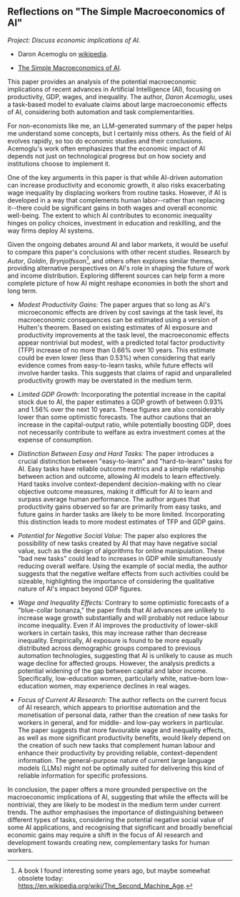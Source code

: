 
## Reflections on "The Simple Macroeconomics of AI"

*Project: Discuss economic implications of AI.*

* Daron Acemoglu on [wikipedia](https://en.wikipedia.org/wiki/Daron_Acemoglu).

* [The Simple Macroeconomics of AI](https://shapingwork.mit.edu/wp-content/uploads/2024/05/Acemoglu_Macroeconomics-of-AI_May-2024.pdf).

This paper provides an analysis of the potential macroeconomic implications of recent advances in Artificial Intelligence (AI),
focusing on productivity, GDP, wages, and inequality. The author, *Daron Acemoglu*, uses a task-based model to evaluate claims
about large macroeconomic effects of AI, considering both automation and task complementarities.

For non-economists like me, an LLM-generated summary of the paper helps me understand some concepts, but I certainly miss others.
As the field of AI evolves rapidly, so too do economic studies and their conclusions. Acemoglu's work often emphasizes that the
economic impact of AI depends not just on technological progress but on how society and institutions choose to implement it.

One of the key arguments in this paper is that while AI-driven automation can increase productivity and economic growth, it
also risks exacerbating wage inequality by displacing workers from routine tasks. However, if AI is developed in a way that
complements human labor--rather than replacing it--there could be significant gains in both wages and overall economic well-being.
The extent to which AI contributes to economic inequality hinges on policy choices, investment in education and reskilling,
and the way firms deploy AI systems.

Given the ongoing debates around AI and labor markets, it would be useful to compare this paper's conclusions with other recent
studies. Research by *Autor*, *Goldin*, *Brynjolfsson*[^erik], and others often explores similar themes, providing alternative perspectives
on AI's role in shaping the future of work and income distribution. Exploring different sources can help form a more complete
picture of how AI might reshape economies in both the short and long term.

[^erik]: A book I found interesting some years ago, but maybe somewhat obsolete today: https://en.wikipedia.org/wiki/The_Second_Machine_Age.

*   *Modest Productivity Gains:* The paper argues that so long as AI's microeconomic effects are driven by cost savings at the task level, its macroeconomic consequences can be estimated using a version of Hulten's theorem. Based on existing estimates of AI exposure and productivity improvements at the task level, the macroeconomic effects appear nontrivial but modest, with a predicted total factor productivity (TFP) increase of no more than 0.66% over 10 years. This estimate could be even lower (less than 0.53%) when considering that early evidence comes from easy-to-learn tasks, while future effects will involve harder tasks. This suggests that claims of rapid and unparalleled productivity growth may be overstated in the medium term.

*   *Limited GDP Growth:* Incorporating the potential increase in the capital stock due to AI, the paper estimates a GDP growth of between 0.93% and 1.56% over the next 10 years. These figures are also considerably lower than some optimistic forecasts. The author cautions that an increase in the capital-output ratio, while potentially boosting GDP, does not necessarily contribute to welfare as extra investment comes at the expense of consumption.

*   *Distinction Between Easy and Hard Tasks:* The paper introduces a crucial distinction between "easy-to-learn" and "hard-to-learn" tasks for AI. Easy tasks have reliable outcome metrics and a simple relationship between action and outcome, allowing AI models to learn effectively. Hard tasks involve context-dependent decision-making with no clear objective outcome measures, making it difficult for AI to learn and surpass average human performance. The author argues that productivity gains observed so far are primarily from easy tasks, and future gains in harder tasks are likely to be more limited. Incorporating this distinction leads to more modest estimates of TFP and GDP gains.

*   *Potential for Negative Social Value:* The paper also explores the possibility of new tasks created by AI that may have negative social value, such as the design of algorithms for online manipulation. These "bad new tasks" could lead to increases in GDP while simultaneously reducing overall welfare. Using the example of social media, the author suggests that the negative welfare effects from such activities could be sizeable, highlighting the importance of considering the qualitative nature of AI's impact beyond GDP figures.

*   *Wage and Inequality Effects:* Contrary to some optimistic forecasts of a "blue-collar bonanza," the paper finds that AI advances are unlikely to increase wage growth substantially and will probably not reduce labour income inequality. Even if AI improves the productivity of lower-skill workers in certain tasks, this may increase rather than decrease inequality. Empirically, AI exposure is found to be more equally distributed across demographic groups compared to previous automation technologies, suggesting that AI is unlikely to cause as much wage decline for affected groups. However, the analysis predicts a potential widening of the gap between capital and labor income. Specifically, low-education women, particularly white, native-born low-education women, may experience declines in real wages.

*   *Focus of Current AI Research:* The author reflects on the current focus of AI research, which appears to prioritise automation and the monetisation of personal data, rather than the creation of new tasks for workers in general, and for middle- and low-pay workers in particular. The paper suggests that more favourable wage and inequality effects, as well as more significant productivity benefits, would likely depend on the creation of such new tasks that complement human labour and enhance their productivity by providing reliable, context-dependent information. The general-purpose nature of current large language models (LLMs) might not be optimally suited for delivering this kind of reliable information for specific professions.

In conclusion, the paper offers a more grounded perspective on the macroeconomic implications of AI, suggesting that while the effects will be nontrivial, they are likely to be modest in the medium term under current trends. The author emphasises the importance of distinguishing between different types of tasks, considering the potential negative social value of some AI applications, and recognising that significant and broadly beneficial economic gains may require a shift in the focus of AI research and development towards creating new, complementary tasks for human workers.
